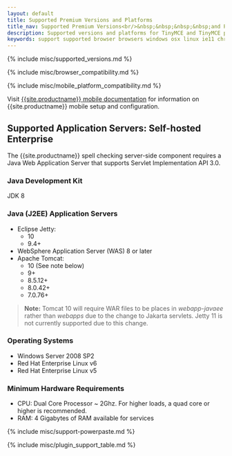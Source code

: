 ```yaml
---
layout: default
title: Supported Premium Versions and Platforms
title_nav: Supported Premium Versions<br/>&nbsp;&nbsp;&nbsp;&nbsp;and Platforms
description: Supported versions and platforms for TinyMCE and TinyMCE premium features.
keywords: support supported browser browsers windows osx linux ie11 chrome firefox safari mobile premium self-hosted selfhosted
---
```


{% include misc/supported_versions.md %}

{% include misc/browser_compatibility.md %}

{% include misc/mobile_platform_compatibility.md %}

Visit [{{site.productname}} mobile documentation]({{site.baseurl}}/mobile) for information on {{site.productname}} mobile setup and configuration.

## Supported Application Servers: Self-hosted Enterprise

The {{site.productname}} spell checking server-side component requires a Java Web Application Server that supports Servlet Implementation API 3.0.

### Java Development Kit

JDK 8

### Java (J2EE) Application Servers

* Eclipse Jetty:
    - 10
    - 9.4+
* WebSphere Application Server (WAS) 8 or later
* Apache Tomcat:
    - 10 (See note below)
    - 9+
    - 8.5.12+
    - 8.0.42+
    - 7.0.76+

> **Note:** Tomcat 10 will require WAR files to be places in *webapp-javaee* rather than *webapps* due to the change to Jakarta servlets. Jetty 11 is not currently supported due to this change.

### Operating Systems

* Windows Server 2008 SP2
* Red Hat Enterprise Linux v6
* Red Hat Enterprise Linux v5

### Minimum Hardware Requirements

* CPU:  Dual Core Processor ~ 2Ghz. For higher loads, a quad core or higher is recommended.
* RAM: 4 Gigabytes of RAM available for services

<a class="anchor" id="premiumpluginsupport"></a>
{% include misc/support-powerpaste.md %}

{% include misc/plugin_support_table.md %}
